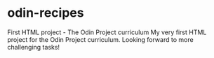 # odin-recipes
First HTML project - The Odin Project curriculum
My very first HTML project for the Odin Project curriculum. Looking forward to more challenging tasks!
